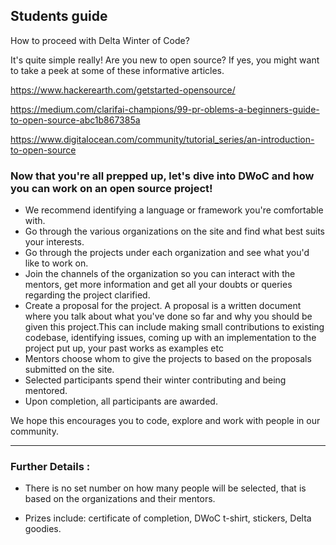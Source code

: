 ## Students guide

How to proceed with Delta Winter of Code?

It's quite simple really! 
Are you new to open source?
If yes, you might want to take a peek at some of these informative articles.

https://www.hackerearth.com/getstarted-opensource/

https://medium.com/clarifai-champions/99-pr-oblems-a-beginners-guide-to-open-source-abc1b867385a

https://www.digitalocean.com/community/tutorial_series/an-introduction-to-open-source

### Now that you're all prepped up, let's dive into DWoC and how you can work on an open source project!
- We recommend identifying a language or framework you're comfortable with.
- Go through the various organizations on the site and find what best suits your interests.
- Go through the projects under each organization and see what you'd like to work on.
- Join the channels of the organization so you can interact with the mentors, get more information and get all your doubts or queries regarding the project clarified.
-  Create a proposal for the project. A proposal is a written document where you talk about what you've done so far and why you should be given this project.This can include making small contributions to existing codebase, identifying issues, coming up with an implementation to the project put up, your past works as examples etc
-  Mentors choose whom to give the projects to based on the proposals submitted on the site.
-  Selected participants spend their winter contributing and being mentored.
-  Upon completion, all participants are awarded.

We hope this encourages you to code, explore and work with people in our community.

---
### Further Details :

- There is no set number on how many people will be selected, that is based on the organizations and their mentors.

- Prizes include: certificate of completion, DWoC t-shirt, stickers, Delta goodies.
